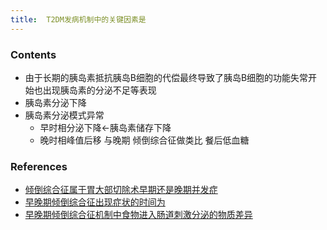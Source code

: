 ```yaml
---
title:  T2DM发病机制中的关键因素是
--- 
```


### Contents
- 由于长期的胰岛素抵抗胰岛B细胞的代偿最终导致了胰岛B细胞的功能失常开始也出现胰岛素的分泌不足等表现
- 胰岛素分泌下降
- 胰岛素分泌模式异常
  - 早时相分泌下降←胰岛素储存下降
  - 晚时相峰值后移 与晚期 倾倒综合征做类比 餐后低血糖

### References
- [倾倒综合征属于胃大部切除术早期还是晚期并发症](/倾倒综合征属于胃大部切除术早期还是晚期并发症)
- [早晚期倾倒综合征出现症状的时间为](/早晚期倾倒综合征出现症状的时间为)
- [早晚期倾倒综合征机制中食物进入肠道刺激分泌的物质差异](/早晚期倾倒综合征机制中食物进入肠道刺激分泌的物质差异)


